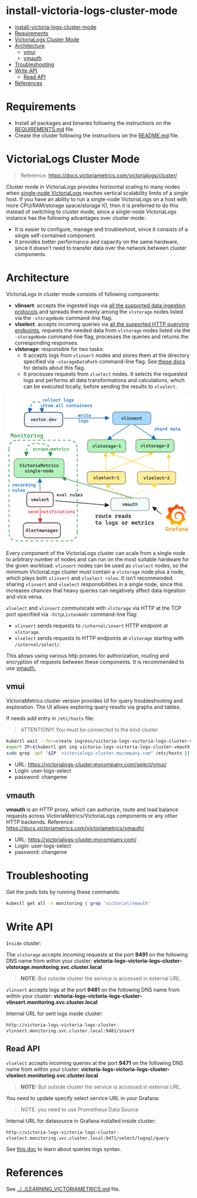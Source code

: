 # install-victoria-logs-cluster-mode

<!-- TOC -->

- [install-victoria-logs-cluster-mode](#install-victoria-logs-cluster-mode)
- [Requirements](#requirements)
- [VictoriaLogs Cluster Mode](#victorialogs-cluster-mode)
- [Architecture](#architecture)
  - [vmui](#vmui)
  - [vmauth](#vmauth)
- [Troubleshooting](#troubleshooting)
- [Write API](#write-api)
  - [Read API](#read-api)
- [References](#references)

<!-- TOC -->

# Requirements

- Install all packages and binaries following the instructions on the [REQUIREMENTS.md](../../REQUIREMENTS.md) file.
- Create the cluster following the instructions on the [README.md](../../README.md#create-the-cluster-and-deploy-applications) file.

# VictoriaLogs Cluster Mode

> Reference: https://docs.victoriametrics.com/victorialogs/cluster/

Cluster mode in VictoriaLogs provides horizontal scaling to many nodes when [single-node VictoriaLogs](https://docs.victoriametrics.com/victorialogs/) reaches vertical scalability limits of a single host. If you have an ability to run a single-node VictoriaLogs on a host with more CPU/RAM/storage space/storage IO, then it is preferred to do this instead of switching to cluster mode, since a single-node VictoriaLogs instance has the following advantages over cluster mode:

- It is easier to configure, manage and troubleshoot, since it consists of a single self-contained component.
- It provides better performance and capacity on the same hardware, since it doesn’t need to transfer data over the network between cluster components.

# Architecture

VictoriaLogs in cluster mode consists of following components:

- **vlinsert**: accepts the ingested logs via [all the supported data ingestion protocols](https://docs.victoriametrics.com/victorialogs/data-ingestion/) and spreads them evenly among the ``vlstorage`` nodes listed via the ``-storageNode`` command-line flag.
- **vlselect**: accepts incoming queries via [all the supported HTTP querying endpoints](https://docs.victoriametrics.com/victorialogs/querying/), requests the needed data from ``vlstorage`` nodes listed via the ``-storageNode`` command-line flag, processes the queries and returns the corresponding responses.
- **vlstorage**: responsible for two tasks:
  - It accepts logs from ``vlinsert`` nodes and stores them at the directory specified via ``-storageDataPath`` command-line flag. See [these docs](https://docs.victoriametrics.com/victorialogs/#storage) for details about this flag.
  - It processes requests from ``vlselect`` nodes. It selects the requested logs and performs all data transformations and calculations, which can be executed locally, before sending the results to ``vlselect``.

![vl-cluster-mode](../../images/vl-cluster-mode.png)

Every component of the VictoriaLogs cluster can scale from a single node to arbitrary number of nodes and can run on the most suitable hardware for the given workload. ``vlinsert`` nodes can be used as ``vlselect`` nodes, so the minimum VictoriaLogs cluster must contain a ``vlstorage`` node plus a node, which plays both ``vlinsert`` and ``vlselect roles``. It isn’t recommended sharing ``vlinsert`` and ``vlselect`` responsibilities in a single node, since this increases chances that heavy queries can negatively affect data ingestion and vice versa.

``vlselect`` and ``vlinsert`` communicate with ``vlstorage`` via HTTP at the TCP port specified via ``-httpListenAddr`` command-line flag:

- ``vlinsert`` sends requests to ``/internal/insert`` HTTP endpoint at ``vlstorage``.
- ``vlselect`` sends requests to HTTP endpoints at ``vlstorage`` starting with ``/internal/select/``.

This allows using various http proxies for authorization, routing and encryption of requests between these components. It is recommended to use [vmauth.](https://docs.victoriametrics.com/victoriametrics/vmauth/)

## vmui

VictoriaMetrics cluster version provides UI for query troubleshooting and exploration. The UI allows exploring query results via graphs and tables.

If needs add entry in ``/etc/hosts`` file:

> ATTENTION!!! You must be connected to the kind cluster

```bash
kubectl wait --for=create ingress/victoria-logs-victoria-logs-cluster-vmauth --timeout=900s -n monitoring
export IP=$(kubectl get ing victoria-logs-victoria-logs-cluster-vmauth -n monitoring -o json | jq -r .status.loadBalancer.ingress[].ip)
sudo grep -qxF "$IP  victorialogs-cluster.mycompany.com" /etc/hosts || sudo sh -c "echo '$IP  victorialogs-cluster.mycompany.com' >> /etc/hosts"
```

- URL: https://victorialogs-cluster.mycompany.com/select/vmui/
- Login: user-logs-select
- password: changeme

## vmauth

**vmauth** is an HTTP proxy, which can authorize, route and load balance requests across VictoriaMetrics/VictoriaLogs components or any other HTTP backends.
Reference: https://docs.victoriametrics.com/victoriametrics/vmauth/

- URL: https://victorialogs-cluster.mycompany.com/
- Login: user-logs-select
- password: changeme

# Troubleshooting

Get the pods lists by running these commands:

```bash
kubectl get all -n monitoring | grep 'victoria\|vmauth'
```

# Write API

``Inside`` cluster:

The ``vlstorage`` accepts incoming requests at the port **9491** on the following DNS name from within your cluster: **victoria-logs-victoria-logs-cluster-vlstorage.monitoring.svc.cluster.local**

> **NOTE:** But outside cluster the service is accessed in external URL.

``vlinsert`` accepts logs at the port **9481** on the following DNS name from within your cluster: **victoria-logs-victoria-logs-cluster-vlinsert.monitoring.svc.cluster.local**

Internal URL for sent logs inside cluster:

```
http://victoria-logs-victoria-logs-cluster-vlinsert.monitoring.svc.cluster.local:9481/insert
```

## Read API

``vlselect`` accepts incoming queries at the port **9471** on the following DNS name from within your cluster: **victoria-logs-victoria-logs-cluster-vlselect.monitoring.svc.cluster.local**

> **NOTE:** But outside cluster the service is accessed in external URL.

You need to update specify select service URL in your Grafana:

> NOTE: you need to use Prometheus Data Source

Internal URL for datasource in Grafana installed inside cluster:

```
http://victoria-logs-victoria-logs-cluster-vlselect.monitoring.svc.cluster.local:9471/select/logsql/query
```

See [this doc](https://docs.victoriametrics.com/victorialogs/querying/) to learn about queries logs syntax.

# References

See [../../LEARNING_VICTORIAMETRICS.md](../../LEARNING_VICTORIAMETRICS.md) file.
